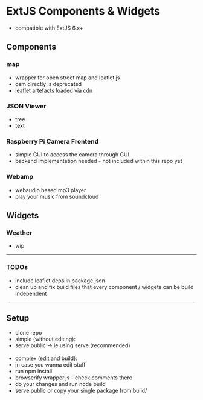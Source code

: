 # ExtJS Components & Widgets

* compatible with ExtJS 6.x+

## Components

### map

* wrapper for open street map and leatlet js
* osm directly is deprecated
* leaflet artefacts loaded via cdn

### JSON Viewer

* tree
* text

### Raspberry Pi Camera Frontend

* simple GUI to access the camera through GUI
* backend implementation needed - not included within this repo yet

### Webamp

* webaudio based mp3 player
* play your music from soundcloud

## Widgets

### Weather

* wip

---

### TODOs

* include leaflet deps in package.json
* clean up and fix build files that every component / widgets can be build independent

---

## Setup

* clone repo
* simple (without editing): 
* serve public -> ie using serve (recommended)
<br/><br/> 
* complex (edit and build): 
* in case you wanna edit stuff
* run npm install
* browserify wrapper.js - check comments there
* do your changes and run node build
* serve public or copy your single package from build/